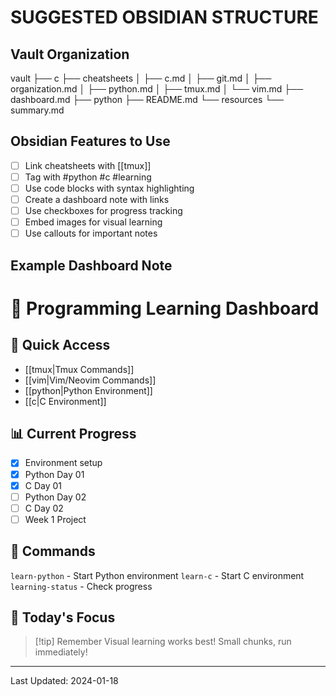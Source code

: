 # SUGGESTED OBSIDIAN STRUCTURE

## Vault Organization
vault
├── c
├── cheatsheets
│   ├── c.md
│   ├── git.md
│   ├── organization.md
│   ├── python.md
│   ├── tmux.md
│   └── vim.md
├── dashboard.md
├── python
├── README.md
└── resources
    └── summary.md

## Obsidian Features to Use
- [ ] Link cheatsheets with [[tmux]]
- [ ] Tag with #python #c #learning
- [ ] Use code blocks with syntax highlighting
- [ ] Create a dashboard note with links
- [ ] Use checkboxes for progress tracking
- [ ] Embed images for visual learning
- [ ] Use callouts for important notes

## Example Dashboard Note

# 🚀 Programming Learning Dashboard

## 🎯 Quick Access
- [[tmux|Tmux Commands]]
- [[vim|Vim/Neovim Commands]]  
- [[python|Python Environment]]
- [[c|C Environment]]

## 📊 Current Progress
- [x] Environment setup
- [x] Python Day 01
- [x] C Day 01
- [ ] Python Day 02
- [ ] C Day 02
- [ ] Week 1 Project

## 🔧 Commands
`learn-python` - Start Python environment
`learn-c` - Start C environment
`learning-status` - Check progress

## 📝 Today's Focus
> [!tip] Remember
> Visual learning works best!
> Small chunks, run immediately!

---
Last Updated: 2024-01-18
